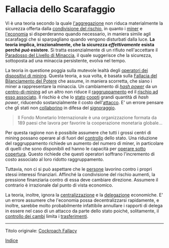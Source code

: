 # Fallacia dello Scarafaggio



Vi è una teoria secondo la quale [l'aggregazione](ch101-glossary.md#aggregazione) non riduca materialmente la sicurezza offerta dalla [condivisione del rischio](ch016-risk-sharing-principle.md), in quanto i [miner](ch101-glossary.md#miner) e [l'economia](ch101-glossary.md#economia) si disperderanno quando necessario, in maniera simile agli scarafaggi che si sparpagliano quando vengono disturbati dalla luce. **La teoria implica, irrazionalmente, che la sicurezza _effettivamente_ esista perché _può_ esistere**. Si tratta essenzialmente di un rifiuto nell'accettare il [Paradosso del Livello di Minaccia](ch033-threat-level-paradox.md), il quale suggerisce che la sicurezza, sottoposta ad una minaccia persistente, evolva nel tempo.

La teoria in questione poggia sulla mutevole lealtà degli [operatori dei dispositivi di mining](ch101-glossary.md#operatore-di-dispositivo-di-mining). Questa teoria, a sua volta, è basata sulla [Fallacia del Bilanciamento del Potere](ch042-balance-of-power-fallacy.md) che assume, in maniera scorretta, che siano i miner a rappresentare la minaccia. Un cambiamento di [_hash power_](ch101-glossary.md#hash-power) da un [centro-di-mining](ch101-glossary.md#centro-di-mining-mine) ad un altro non riduce il [raggruppamento](ch101-glossary.md#raggruppamento-pooling) ed il [rischio ad esso associato](ch039-pooling-pressure-risk.md). Il rischio è che lo [stato](ch101-glossary.md#stato) [coopti](ch101-glossary.md#cooptazione-co-option) grandi quantità di _hash power_, riducendo sostanzialmente il costo dell'[attacco](ch101-glossary.md#attacco). E' un errore pensare che gli stati non [collaborino](http://www.imf.org/external/index.htm) in difesa del [signoraggio](https://en.wikipedia.org/wiki/Seigniorage).

> Il Fondo Monetario Internazionale è una organizzazione formata da 189 paesi che lavora per favorire la cooperazione monetaria globale...

Per questa ragione non è possibile assumere che tutti i grossi centri di mining possano operare al di fuori del [controllo](ch101-glossary.md#potere) dello stato. Una riduzione del raggruppamento richiede un aumento del numero di miner, in particolare di quelli che sono disponibili ed hanno le capacità per [operare sotto copertura](https://www.theatlantic.com/magazine/archive/2017/09/big-in-venezuela/534177/). Questo richiede che questi operatori soffrano l'incremento di costo associato al loro ridotto raggruppamento. 

Tuttavia, non ci si può aspettare che le [persone](ch101-glossary.md#persona) lavorino contro i propri stessi interessi finanziari. Affinché la condivisione del rischio aumenti, la pressione finanziaria contro di essa deve cambiare direzione. Assumere il contrario è irrazionale dal punto di vista economico.

La teoria, inoltre, ignora la [centralizzazione](ch101-glossary.md#centralizzazione) e la [delegazione](ch101-glossary.md#delegazione) economiche. E' un errore assumere che l'economia possa decentralizzarsi rapidamente, e inoltre, sarebbe molto probabilmente infattibile annullare i rapporti di delega in essere nel caso di un attacco da parte dello stato poiché, solitamente, il [controllo dei cambi](https://en.wikipedia.org/wiki/Foreign_exchange_controls) limita i [trasferimenti](ch101-glossary.md#trasferimento).

---

Titolo originale: [Cockroach Fallacy](https://github.com/libbitcoin/libbitcoin-system/wiki/Cockroach-Fallacy)

[Indice](/README.md)
